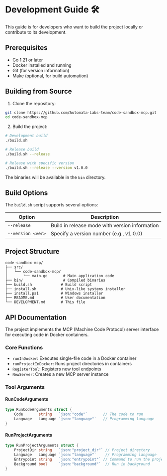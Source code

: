 # Development Guide 🛠️

This guide is for developers who want to build the project locally or contribute to its development.

## Prerequisites

- Go 1.21 or later
- Docker installed and running
- Git (for version information)
- Make (optional, for build automation)

## Building from Source

1. Clone the repository:
```bash
git clone https://github.com/Automata-Labs-team/code-sandbox-mcp.git
cd code-sandbox-mcp
```

2. Build the project:
```bash
# Development build
./build.sh

# Release build
./build.sh --release

# Release with specific version
./build.sh --release --version v1.0.0
```

The binaries will be available in the `bin` directory.

## Build Options

The `build.sh` script supports several options:

| Option | Description |
|--------|-------------|
| `--release` | Build in release mode with version information |
| `--version <ver>` | Specify a version number (e.g., v1.0.0) |

## Project Structure

```
code-sandbox-mcp/
├── src/
│   └── code-sandbox-mcp/
│       └── main.go       # Main application code
├── bin/                  # Compiled binaries
├── build.sh             # Build script
├── install.sh           # Unix-like systems installer
├── install.ps1          # Windows installer
├── README.md            # User documentation
└── DEVELOPMENT.md       # This file
```

## API Documentation

The project implements the MCP (Machine Code Protocol) server interface for executing code in Docker containers.

### Core Functions

- `runInDocker`: Executes single-file code in a Docker container
- `runProjectInDocker`: Runs project directories in containers
- `RegisterTool`: Registers new tool endpoints
- `NewServer`: Creates a new MCP server instance

### Tool Arguments

#### RunCodeArguments
```go
type RunCodeArguments struct {
    Code       string   `json:"code"`       // The code to run
    Language   Language `json:"language"`   // Programming language
}
```

#### RunProjectArguments
```go
type RunProjectArguments struct {
    ProjectDir string   `json:"project_dir"` // Project directory
    Language   Language `json:"language"`    // Programming language
    Entrypoint string   `json:"entrypoint"` // Command to run the project
    Background bool     `json:"background"`  // Run in background
}
```